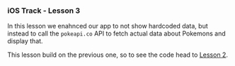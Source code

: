 ### iOS Track - Lesson 3

In this lesson we enahnced our app to not show hardcoded data, but instead
to call the `pokeapi.co` API to fetch actual data about Pokemons and display that.

This lesson build on the previous one, so to see the code head to [Lesson 2](../lesson-2/Pokedex).

